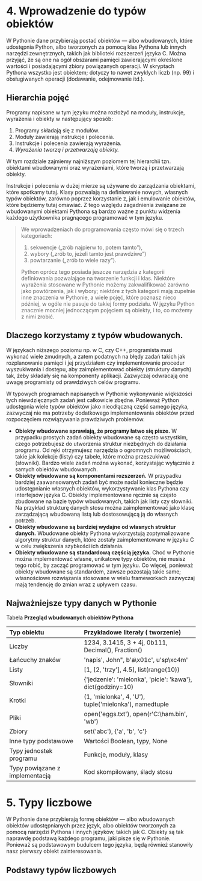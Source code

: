 # 4. Wprowadzenie do typów obiektów

W Pythonie dane przybierają postać obiektów — albo wbudowanych, które udostępnia Python, albo tworzonych za pomocą klas
Pythona lub innych narzędzi zewnętrznych, takich jak biblioteki rozszerzeń języka C. Można przyjąć, że są one na
ogół obszarami pamięci zawierającymi określone wartości i posiadającymi zbiory powiązanych operacji. W skryptach Pythona
wszystko jest obiektem; dotyczy to nawet zwykłych liczb (np. 99) i obsługiwanych operacji (dodawanie, odejmowanie itd.).

## Hierarchia pojęć

Programy napisane w tym języku można rozłożyć na moduły, instrukcje, wyrażenia i obiekty w następujący sposób:

1. Programy składają się z modułów.
2. Moduły zawierają instrukcje i polecenia.
3. Instrukcje i polecenia zawierają wyrażenia.
4. *Wyrażenia tworzą i przetwarzają obiekty.*

W tym rozdziale zajmiemy najniższym poziomem tej hierarchii tzn. obiektami wbudowanymi oraz wyrażeniami, które
tworzą i przetwarzają obiekty.

Instrukcje i polecenia w dużej mierze są używane do zarządzania obiektami, które spotkamy tutaj. Klasy pozwalają na
definiowanie nowych, własnych typów obiektów, zarówno poprzez korzystanie z, jak i emulowanie obiektów, które będziemy
tutaj omawiać. Z tego względu zagadnienia związane ze wbudowanymi obiektami Pythona są bardzo ważne z punktu widzenia
każdego użytkownika pragnącego programować w tym języku.

> We wprowadzeniach do programowania często mówi się o trzech kategoriach:
>
> 1. sekwencje („zrób najpierw to, potem tamto”),
> 2. wybory („zrób to, jeżeli tamto jest prawdziwe”)
> 3. powtarzanie („zrób to wiele razy”).
>
> Python oprócz tego posiada jeszcze narzędzia z kategorii definiowania pozwalające na tworzenie funkcji i klas.
> Niektóre wyrażenia stosowane w Pythonie możemy zakwalifikować zarówno jako powtórzenia, jak i wybory; niektóre z tych
> kategorii mają zupełnie inne znaczenia w Pythonie, a wiele pojęć, które poznasz nieco później, w ogóle nie pasuje do
> takiej formy podziału. W języku Python znacznie mocniej jednoczącym pojęciem są obiekty, i to, co możemy z nimi
> zrobić.

## Dlaczego korzystamy z typów wbudowanych.

W językach niższego poziomu np. w C, czy C++, programista musi wykonać wiele żmudnych, a zatem podatnych na błędy
zadań takich jak rozplanowanie pamięci i jej przydziałem czy implementowanie procedur wyszukiwania i dostępu, aby
zaimplementować obiekty (struktury danych) tak, żeby składały się na komponenty aplikacji. Zazwyczaj odwracają one uwagę
programisty od prawdziwych celów programu.

W typowych programach napisanych w Pythonie wykonywanie większości tych niewdzięcznych zadań jest całkowicie zbędne.
Ponieważ Python udostępnia wiele typów obiektów jako nieodłączną część samego języka, zazwyczaj nie ma potrzeby
dodatkowego implementowania obiektów przed rozpoczęciem rozwiązywania prawdziwych problemów.

* **Obiekty wbudowane sprawiają, że programy łatwo się pisze.** W przypadku prostych zadań obiekty wbudowane są często
  wszystkim, czego potrzebujesz do utworzenia struktur niezbędnych do działania programu. Od ręki otrzymujesz narzędzia
  o ogromnych możliwościach, takie jak kolekcje (listy) czy tabele, które można przeszukiwać (słowniki). Bardzo wiele
  zadań można wykonać, korzystając wyłącznie z samych obiektów wbudowanych.
* **Obiekty wbudowane są komponentami rozszerzeń.** W przypadku bardziej zaawansowanych zadań być może nadal konieczne
  będzie udostępnianie własnych obiektów, wykorzystywanie klas Pythona czy interfejsów języka C. Obiekty implementowane
  ręcznie są często zbudowane na bazie typów wbudowanych, takich jak listy czy słowniki. Na przykład strukturę danych
  stosu można zaimplementować jako klasę zarządzającą wbudowaną listą lub dostosowującą ją do własnych potrzeb.
* **Obiekty wbudowane są bardziej wydajne od własnych struktur danych.** Wbudowane obiekty Pythona wykorzystują
  zoptymalizowane algorytmy struktur danych, które zostały zaimplementowane w języku C w celu zwiększenia szybkości ich
  działania.
* **Obiekty wbudowane są standardową częścią języka.**  Choć w Pythonie można implementować własne, unikatowe typy
  obiektów, nie musisz tego robić, by zacząć programować w tym języku. Co więcej, ponieważ obiekty wbudowane są
  standardem, zawsze pozostają takie same; własnościowe rozwiązania stosowane w wielu frameworkach zazwyczaj mają
  tendencję do zmian wraz z upływem czasu.

## Najważniejsze typy danych w Pythonie

Tabela **Przegląd wbudowanych obiektów Pythona**

|Typ obiektu | Przykładowe literały ( tworzenie)|
|  :-------  |:----------------------------- |
| Liczby          | 1234, 3.1415, 3 + 4j, 0b111, Decimal(), Fraction() |
| Łańcuchy znaków | 'napis', John", b'a\x01c', u'sp\xc4m'|
| Listy | [1, [2, 'trzy'], 4.5], list(range(10)) |
| Słowniki | {'jedzenie': 'mielonka', 'picie': 'kawa'}, dict(godziny=10)|
| Krotki | (1, 'mielonka', 4, 'U'), tuple('mielonka'), namedtuple |
| Pliki | open('eggs.txt'), open(r'C:\ham.bin', 'wb')|
| Zbiory | set('abc'), {'a', 'b', 'c'} |
| Inne typy podstawowe | Wartości Boolean, typy, None|
| Typy jednostek programu | Funkcje, moduły, klasy|
| Typy powiązane z implementacją | Kod skompilowany, ślady stosu |















# 5. Typy liczbowe

W Pythonie dane przybierają formę obiektów — albo wbudowanych obiektów udostępnianych przez język, albo obiektów
tworzonych za pomocą narzędzi Pythona i innych języków, takich jak C. Obiekty są tak naprawdę podstawą każdego programu,
jaki pisze się w Pythonie. Ponieważ są podstawowym budulcem tego języka, będą również stanowiły nasz pierwszy obiekt
zainteresowania.

## Podstawy typów liczbowych

